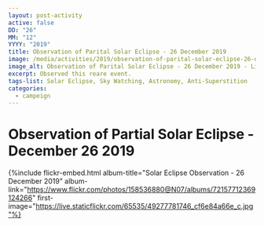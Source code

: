 ```yaml
---
layout: post-activity
active: false
DD: "26"
MM: "12"
YYYY: "2019"
title: Observation of Parital Solar Eclipse - 26 December 2019
image: /media/activities/2019/observation-of-parital-solar-eclipse-26-december-2019/solar-eclipse-observation-26-december-2019-banner.jpg
image_alt: Observation of Parital Solar Eclipse - 26 December 2019 - Light Of Science
excerpt: Observed this reare event.
tags-list: Solar Eclipse, Sky Watching, Astronomy, Anti-Superstition
categories:
  - campeign
---
```

# Observation of Partial Solar Eclipse - December 26 2019

{%include flickr-embed.html album-title="Solar Eclipse Observation - 26 December 2019" album-link="https://www.flickr.com/photos/158536880@N07/albums/72157712369124266" first-image="https://live.staticflickr.com/65535/49277781746_cf6e84a66e_c.jpg"%}